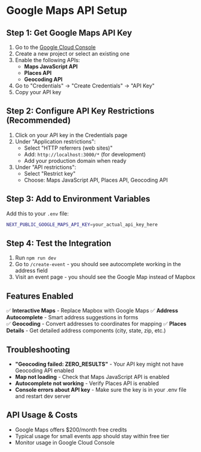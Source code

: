 # Google Maps API Setup

## Step 1: Get Google Maps API Key

1. Go to the [Google Cloud Console](https://console.cloud.google.com/)
2. Create a new project or select an existing one
3. Enable the following APIs:
   - **Maps JavaScript API**
   - **Places API** 
   - **Geocoding API**
4. Go to "Credentials" → "Create Credentials" → "API Key"
5. Copy your API key

## Step 2: Configure API Key Restrictions (Recommended)

1. Click on your API key in the Credentials page
2. Under "Application restrictions":
   - Select "HTTP referrers (web sites)"
   - Add: `http://localhost:3000/*` (for development)
   - Add your production domain when ready
3. Under "API restrictions":
   - Select "Restrict key"
   - Choose: Maps JavaScript API, Places API, Geocoding API

## Step 3: Add to Environment Variables

Add this to your `.env` file:
```bash
NEXT_PUBLIC_GOOGLE_MAPS_API_KEY=your_actual_api_key_here
```

## Step 4: Test the Integration

1. Run `npm run dev`
2. Go to `/create-event` - you should see autocomplete working in the address field
3. Visit an event page - you should see the Google Map instead of Mapbox

## Features Enabled

✅ **Interactive Maps** - Replace Mapbox with Google Maps
✅ **Address Autocomplete** - Smart address suggestions in forms  
✅ **Geocoding** - Convert addresses to coordinates for mapping
✅ **Places Details** - Get detailed address components (city, state, zip, etc.)

## Troubleshooting

- **"Geocoding failed: ZERO_RESULTS"** - Your API key might not have Geocoding API enabled
- **Map not loading** - Check that Maps JavaScript API is enabled
- **Autocomplete not working** - Verify Places API is enabled
- **Console errors about API key** - Make sure the key is in your .env file and restart dev server

## API Usage & Costs

- Google Maps offers $200/month free credits
- Typical usage for small events app should stay within free tier
- Monitor usage in Google Cloud Console 